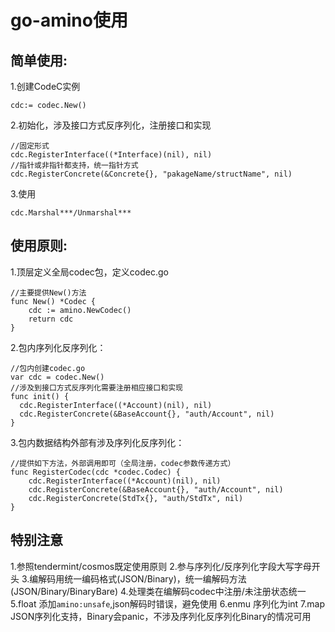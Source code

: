 # go-amino使用

## 简单使用:
1.创建CodeC实例
```
cdc:= codec.New()
```
2.初始化，涉及接口方式反序列化，注册接口和实现
```
//固定形式
cdc.RegisterInterface((*Interface)(nil), nil)
//指针或非指针都支持，统一指针方式
cdc.RegisterConcrete(&Concrete{}, "pakageName/structName", nil)

```
3.使用
```
cdc.Marshal***/Unmarshal***
```
## 使用原则:
1.顶层定义全局codec包，定义codec.go
```
//主要提供New()方法
func New() *Codec {
	cdc := amino.NewCodec()
	return cdc
}
```
2.包内序列化反序列化：
```
//包内创建codec.go
var cdc = codec.New()
//涉及到接口方式反序列化需要注册相应接口和实现
func init() {
  cdc.RegisterInterface((*Account)(nil), nil)
  cdc.RegisterConcrete(&BaseAccount{}, "auth/Account", nil)
}
```
3.包内数据结构外部有涉及序列化反序列化：
```
//提供如下方法，外部调用即可（全局注册，codec参数传递方式）
func RegisterCodec(cdc *codec.Codec) {
    cdc.RegisterInterface((*Account)(nil), nil)
    cdc.RegisterConcrete(&BaseAccount{}, "auth/Account", nil)
    cdc.RegisterConcrete(StdTx{}, "auth/StdTx", nil)
}
```

## 特别注意
1.参照tendermint/cosmos既定使用原则
2.参与序列化/反序列化字段大写字母开头
3.编解码用统一编码格式(JSON/Binary)，统一编解码方法(JSON/Binary/BinaryBare)
4.处理类在编解码codec中注册/未注册状态统一
5.float 添加`amino:unsafe`,json解码时错误，避免使用
6.enmu 序列化为int
7.map JSON序列化支持，Binary会panic，不涉及序列化反序列化Binary的情况可用
